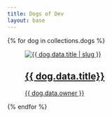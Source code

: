 ```yaml
---
title: Dogs of Dev
layout: base
---
```


{% for dog in collections.dogs %}
<a href="{{ dog.url }}" class="dod-card">
  <figure>
    <div class="dod-img-wrap">
      <img src="{{ dog.data.image }}" alt="{{ dog.data.title | slug }}">
    </div>
    <figcaption>
      <h2 class="dod-heading-2">{{ dog.data.title}}</h2>
      <p>{{ dog.data.owner }}</p>
    </figcaption>
  </figure>
</a>
{% endfor %}

